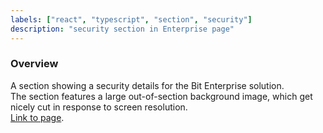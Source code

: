 ```yaml
---
labels: ["react", "typescript", "section", "security"]
description: "security section in Enterprise page"
---
```


### Overview

A section showing a security details for the Bit Enterprise solution.  
The section features a large out-of-section background image, which get nicely cut in response to screen resolution.  
[Link to page](https://bit.dev/enterprise).

